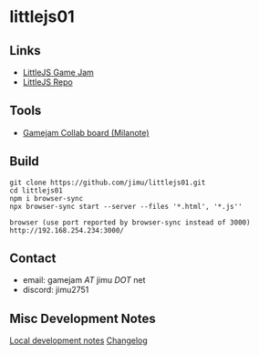 # littlejs01

## Links
- [LittleJS Game Jam](https://itch.io/jam/littlejs-game-jam)
- [LittleJS Repo](https://github.com/KilledByAPixel/LittleJS)

## Tools
- [Gamejam Collab board (Milanote)](https://app.milanote.com/1Tejlw1vrt4W34/littlejs)

## Build
    git clone https://github.com/jimu/littlejs01.git
    cd littlejs01
    npm i browser-sync
    npx browser-sync start --server --files '*.html', '*.js''

    browser (use port reported by browser-sync instead of 3000)
    http://192.168.254.234:3000/

## Contact
- email: gamejam _AT_ jimu _DOT_ net
- discord: jimu2751

## Misc Development Notes
[Local development notes](docs/local_development_notes.md)
[Changelog](changelog.md)
